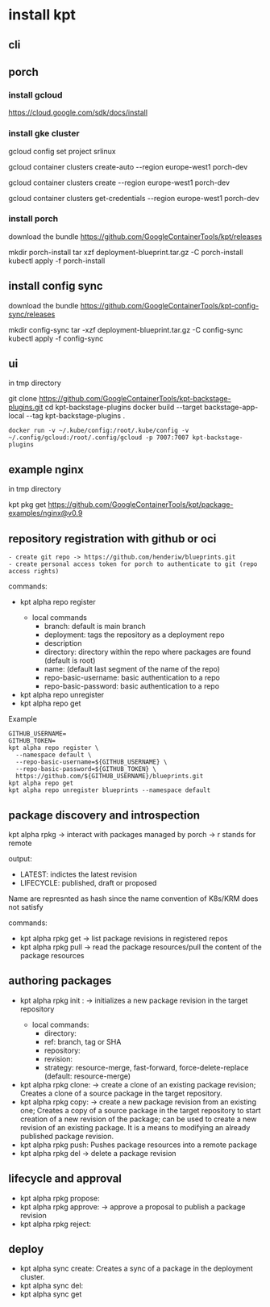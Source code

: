 # install kpt

## cli

## porch

### install gcloud

https://cloud.google.com/sdk/docs/install

### install gke cluster

gcloud config set project srlinux

gcloud container clusters create-auto --region europe-west1 porch-dev

gcloud container clusters create --region europe-west1 porch-dev

gcloud container clusters get-credentials --region europe-west1 porch-dev

### install porch

download the bundle
https://github.com/GoogleContainerTools/kpt/releases

mkdir porch-install
tar xzf deployment-blueprint.tar.gz -C porch-install
kubectl apply -f porch-install

## install config sync

download the bundle
https://github.com/GoogleContainerTools/kpt-config-sync/releases

mkdir config-sync
tar -xzf deployment-blueprint.tar.gz -C config-sync
kubectl apply -f config-sync

## ui

in tmp directory

git clone https://github.com/GoogleContainerTools/kpt-backstage-plugins.git
cd kpt-backstage-plugins
docker build --target backstage-app-local --tag kpt-backstage-plugins .

```
docker run -v ~/.kube/config:/root/.kube/config -v ~/.config/gcloud:/root/.config/gcloud -p 7007:7007 kpt-backstage-plugins
```
## example nginx

in tmp directory

kpt pkg get https://github.com/GoogleContainerTools/kpt/package-examples/nginx@v0.9


## repository registration with github or oci

```
- create git repo -> https://github.com/henderiw/blueprints.git
- create personal access token for porch to authenticate to git (repo access rights)
```

commands:
- kpt alpha repo register <repo>
  - local commands
    - branch: default is main branch
    - deployment: tags the repository as a deployment repo
    - description
    - directory: directory within the repo where packages are found (default is root)
    - name: (default last segment of the name of the repo)
    - repo-basic-username: basic authentication to a repo
    - repo-basic-password: basic authentication to a repo
- kpt alpha repo unregister <repo>
- kpt alpha repo get <repo>

Example

```
GITHUB_USERNAME=
GITHUB_TOKEN=
kpt alpha repo register \
  --namespace default \
  --repo-basic-username=${GITHUB_USERNAME} \
  --repo-basic-password=${GITHUB_TOKEN} \
  https://github.com/${GITHUB_USERNAME}/blueprints.git
kpt alpha repo get
kpt alpha repo unregister blueprints --namespace default
```

## package discovery and introspection

kpt alpha rpkg 
    ->  interact with packages managed by porch
    -> r stands for remote

output:
- LATEST: indictes the latest revision
- LIFECYCLE: published, draft or proposed

Name are represnted as hash since the name convention of K8s/KRM does not satisfy

commands:
- kpt alpha rpkg get -> list package revisions in registered repos
- kpt alpha rpkg pull -> read the package resources/pull the content of the package resources

## authoring packages

- kpt alpha rpkg init <package-name>: -> initializes a new package revision in the target repository
  - local commands:
    - directory:
    - ref: branch, tag or SHA
    - repository:
    - revision:
    - strategy: resource-merge, fast-forward, force-delete-replace (default: resource-merge)
- kpt alpha rpkg clone: -> create a clone of an existing package revision; Creates a clone of a source package in the target repository.
- kpt alpha rpkg copy: -> create a new package revision from an existing one; Creates a copy of a source package in the target repository to start creation of a new revision of the package; can be used to create a new revision of an existing package. It is a means to modifying an already published package revision.
- kpt alpha rpkg push: Pushes package resources into a remote package
- kpt alpha rpkg del -> delete a package revision

## lifecycle and approval

- kpt alpha rpkg propose:
- kpt alpha rpkg approve: -> approve a proposal to publish a package revision
- kpt alpha rpkg reject:

## deploy

- kpt alpha sync create: Creates a sync of a package in the deployment cluster.
- kpt alpha sync del: 
- kpt alpha sync get